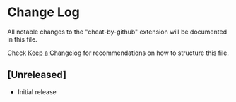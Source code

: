 # Change Log

All notable changes to the "cheat-by-github" extension will be documented in this file.

Check [Keep a Changelog](http://keepachangelog.com/) for recommendations on how to structure this file.

## [Unreleased]

- Initial release